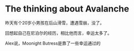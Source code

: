 # The thinking about Avalanche

昨天有个20岁小男孩在后山滑雪，遭遇雪崩，没了。

回想起自己在尼泊尔的经历，相比他而言，幸运太多了。

Alex说，Moonight Butress是靠了一些幸运通过的

